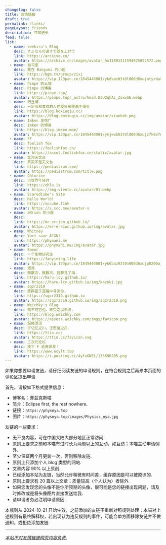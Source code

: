 ```yaml
---
changelog: false
title: 友情链接
draft: true
permalink: /links/
pageLayout: friends
description: 共同进步
feed: false
list:
  - name: revkiru's Blog
    desc: さよならの速さで顔を上げて
    link: https://arckive.cn/
    avatar: https://arckive.cn/images/avatar_hu11893311594825852572.png
  - name: 自习室
    desc: 我在 Bangumi 的小组
    link: https://bgm.tv/group/zixi
    avatar: https://vip.123pan.cn/1845440081/yk6baz03t0l000d6xujntyrdavtj0m32DIYxAIFxDda1DGxPDwUzAa==.jpg
  - name: Pinpe 的云端
    desc: Pinpe 的博客
    link: https://pinpe.top/
    avatar: https://pinpe.top/_astro/head.DsU2qhAz_ZsxwbE.webp
  - name: 朽丘博
    desc: 一定会和喜欢的人在夏日夜晚牵手慢步
    link: https://blog.koxiuqiu.cc/
    avatar: https://blog.koxiuqiu.cc/img/avatar/xiaokeb.png
  - name: Imken 发电厂
    desc: Imken 的博客
    link: https://blog.imken.moe/
    avatar: https://vip.123pan.cn/1845440081/ymjew503t0l000d6xujz7k8e7eqg0ntyDIYxAIFxDda1DGxPDwUzAa==.png
  - name: FF
    desc: foolish fox
    link: https://foolishfox.cn/
    avatar: https://asset.foolishfox.cn/static/avatar.jpg
  - name: 北河天文台
    desc: 其实不是天文台
    link: https://pediastrum.com/
    avatar: https://pediastrum.com/title.png
  - name: Chlorine
    desc: 当世界年轻时
    link: https://chlo.is
    avatar: https://img.viento.cc/avatar/01.webp
  - name: ScaredCube's Site
    desc: Hello World!
    link: https://sccube.link
    avatar: https://s.scc.moe/avatar-s
  - name: eRrion 的小屋
    desc:
    link: https://mr-errion.github.io/
    avatar: https://mr-errion.github.io/img/avatar.jpg
  - name: Whitney
    desc: Yuri save ACGN!
    link: https://phymani.me
    avatar: https://phymani.me/img/avatar.jpg
  - name: Eamon
    desc: 一个生物研究生
    link: https://fanyiming.life
    avatar: https://vip.123pan.cn/1845440081/yk6baz03t0n000d6xujp0200ajw2925nDIYxAIFxDda1DGxPDwUzAa==.jpg
  - name: 港湾
    desc: 無數次，無數次，我夢見了海.
    link: https://haru-lcy.github.io/
    avatar: https://haru-lcy.github.io/img/kazuki.jpg
  - name: sqzr2319
    desc: 愿群星于道路中寻见你.
    link: https://sqzr2319.github.io
    avatar: https://sqzr2319.github.io/img/sqzr2319.png 
  - name: Weichky's Blog
    desc: 物不可穷也，故受之以未济.
    link: https://blog.weichky.com
    avatar: https://assets.weichky.com/imgs/favicon.png
  - name: 記緒漂流
    desc: 于记忆之川，泛思绪之舟.
    link: https://ttio.cc/
    avatar: https://ttio.cc/favicon.svg
  - name: 二次元论坛
    desc: 按下 F 逃离世界！
    link: https://www.ecylt.top
    avatar: https://i.postimg.cc/4yfxGN51/133590205.png
---
```


如果你想要申请友链，请仔细阅读友链的申请规则，在符合规则之后再来本页面的评论区提出申请.

首先，请按如下格式提供信息：

- 博客名：菲兹克斯喵
- 简介：Eclipse first, the rest nowhere.
- 链接：``https://physnya.top``
- 图片：``https://physnya.top/images/Physics_nya.jpg``

友链的一些要求：

- 无不良内容，可在中国大陆大部分地区正常访问.
- 原则上要求之前和本喵有过时长为两周以上的互动，如互访；本喵主动申请例外.
- 至少保证两个月更新一次，否则移除友链.
- 原则上只添加个人 blog 类型的网站.
- 文章内容 90% 以上原创.
- 已经添加本站为友链，当然允许稍微有时间差，缓存原因是可以被原谅的.
- 原则上要求有 20 篇以上文章；质量较高（个人认为）者除外.
- 如果您发现您的头像不是你所预期的头像，很可能是您的链接出现问题，请及时修改或是将头像图片直接发送给我.
- 请申请者务必注明申请原因.

本规则从 2024-10-21 开始生效，之前添加的友链不重新对照规则处理；本喵对上述规则有最终解释权，若出现认为违反规则的事件，可能会单方面移除友链并不做通知，或拒绝添加友链.

---

<u>*本站不对友情链接网页内容负责.*</u>